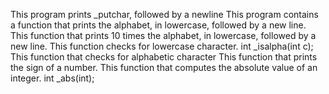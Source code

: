 This program prints _putchar, followed by a newline
This program contains a function that prints the alphabet, in lowercase, followed by a new line.
This function that prints 10 times the alphabet, in lowercase, followed by a new line.
This function checks for lowercase character.
int _isalpha(int c);
This function that checks for alphabetic character
This function that prints the sign of a number.
This function that computes the absolute value of an integer.
int _abs(int);
